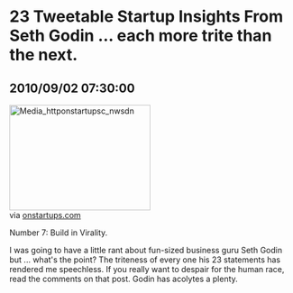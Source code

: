 # 23 Tweetable Startup Insights From Seth Godin ... each more trite than the next.
## 2010/09/02 07:30:00 

<div class="posterous_bookmarklet_entry">
  <div class='p_embed p_image_embed'>
<img alt="Media_httponstartupsc_nwsdn" height="187" src="http://posterous.com/getfile/files.posterous.com/walterh/pjbbkzdCoqjchwcFssDuywvyJntAvbgrltAkBcdjreJyzbDsaoagHJcebuoA/media_httponstartupsc_nwsdn.jpg.scaled500.jpg" width="250" />
</div>


<div class="posterous_quote_citation">via <a href="http://onstartups.com/tabid/3339/bid/13978/23-Tweetable-Startup-Insights-From-Seth-Godin.aspx?utm_source=feedburner&amp;utm_medium=feed&amp;utm_campaign=Feed%3A+onstartups+%28OnStartups%29&amp;utm_content=Google+Reader">onstartups.com</a></div>
<p>Number 7: Build in Virality.
</p><p>I was going to have a little rant about fun-sized business guru Seth Godin but ... what's the point? The triteness of every one his 23 statements has rendered me speechless. If you really want to despair for the human race, read the comments on that post. Godin has acolytes a plenty.</p></div>
